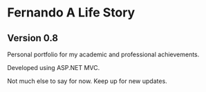 # Fernando A Life Story
## Version 0.8

Personal portfolio for my academic and professional achievements.

Developed using ASP.NET MVC.

Not much else to say for now.
Keep up for new updates.